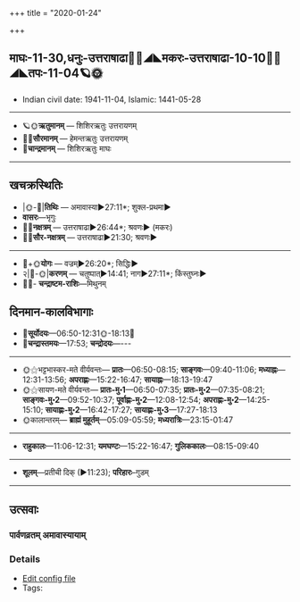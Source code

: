 +++
title = "2020-01-24"

+++
## माघः-11-30,धनुः-उत्तराषाढा🌛🌌◢◣मकरः-उत्तराषाढा-10-10🌌🌞◢◣तपः-11-04🪐🌞
- Indian civil date: 1941-11-04, Islamic: 1441-05-28
___________________
- 🪐🌞**ऋतुमानम्** — शिशिरऋतुः उत्तरायणम्
- 🌌🌞**सौरमानम्** — हेमन्तऋतुः उत्तरायणम्
- 🌛**चान्द्रमानम्** — शिशिरऋतुः माघः
___________________


## खचक्रस्थितिः
- |🌞-🌛|**तिथिः** — अमावास्या►27:11*; शुक्ल-प्रथमा►  
- **वासरः**—भृगुः  
- 🌌🌛**नक्षत्रम्** — उत्तराषाढा►26:44*; श्रवणः► (मकरः)  
- 🌌🌞**सौर-नक्षत्रम्** — उत्तराषाढा►21:30; श्रवणः►  
___________________
- 🌛+🌞**योगः** — वज्रम्►26:20*; सिद्धिः►  
- २|🌛-🌞|**करणम्** — चतुष्पात्►14:41; नाग►27:11*; किंस्तुघ्नः►  
- 🌌🌛- **चन्द्राष्टम-राशिः**—मिथुनम्  


## दिनमान-कालविभागाः
- 🌅**सूर्योदयः**—06:50-12:31🌞️-18:13🌇  
- 🌛**चन्द्रास्तमयः**—17:53; **चन्द्रोदयः**—---  
___________________
- 🌞⚝भट्टभास्कर-मते वीर्यवन्तः— **प्रातः**—06:50-08:15; **साङ्गवः**—09:40-11:06; **मध्याह्नः**—12:31-13:56; **अपराह्णः**—15:22-16:47; **सायाह्नः**—18:13-19:47  
- 🌞⚝सायण-मते वीर्यवन्तः— **प्रातः-मु॰1**—06:50-07:35; **प्रातः-मु॰2**—07:35-08:21; **साङ्गवः-मु॰2**—09:52-10:37; **पूर्वाह्णः-मु॰2**—12:08-12:54; **अपराह्णः-मु॰2**—14:25-15:10; **सायाह्णः-मु॰2**—16:42-17:27; **सायाह्णः-मु॰3**—17:27-18:13  
- 🌞कालान्तरम्— **ब्राह्मं मुहूर्तम्**—05:09-05:59; **मध्यरात्रिः**—23:15-01:47  
___________________
- **राहुकालः**—11:06-12:31; **यमघण्टः**—15:22-16:47; **गुलिककालः**—08:15-09:40  
___________________
- **शूलम्**—प्रतीची दिक् (►11:23); **परिहारः**–गुडम्  
___________________

## उत्सवाः
### पार्वणव्रतम् अमावास्यायाम्



### Details
- [Edit config file](https://github.com/jyotisham/adyatithi/tree/master/gRhya/general/relative_event/sthAlIpAkaH_1/offset__-1/pArvaNa-vratam_30.toml)
- Tags: 


